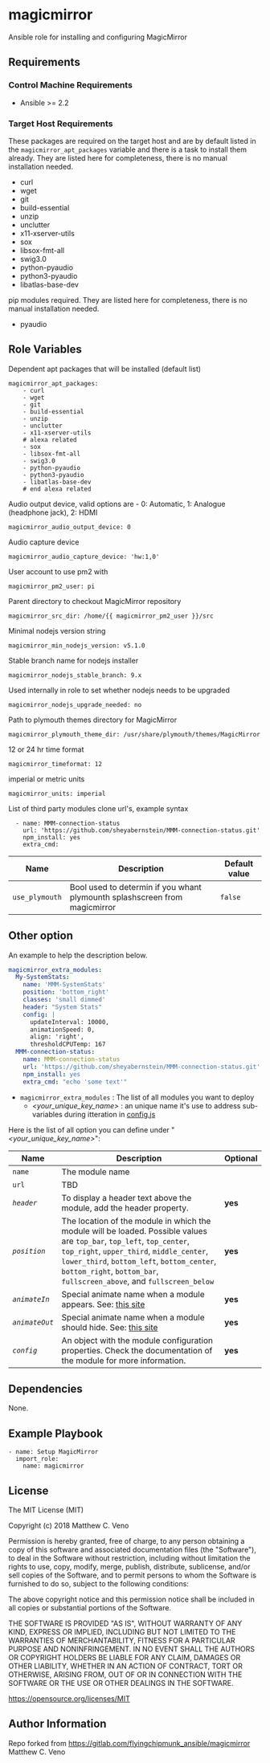 # magicmirror

Ansible role for installing and configuring MagicMirror

## Requirements

### Control Machine Requirements
* Ansible >= 2.2

### Target Host Requirements
These packages are required on the target host and are by default listed in the `magicmirror_apt_packages` variable and there is a task to install them already. They are listed here for completeness, there is no manual installation needed.

* curl
* wget
* git
* build-essential
* unzip
* unclutter
* x11-xserver-utils
* sox
* libsox-fmt-all
* swig3.0
* python-pyaudio
* python3-pyaudio
* libatlas-base-dev

pip modules required. They are listed here for completeness, there is no manual installation needed.
 * pyaudio

## Role Variables

Dependent apt packages that will be installed (default list)

    magicmirror_apt_packages:
        - curl
        - wget
        - git
        - build-essential
        - unzip
        - unclutter
        - x11-xserver-utils
        # alexa related
        - sox
        - libsox-fmt-all
        - swig3.0
        - python-pyaudio
        - python3-pyaudio
        - libatlas-base-dev
        # end alexa related

Audio output device, valid options are -  0: Automatic, 1: Analogue (headphone jack), 2: HDMI

    magicmirror_audio_output_device: 0

Audio capture device

    magicmirror_audio_capture_device: 'hw:1,0'

User account to use pm2 with

    magicmirror_pm2_user: pi

Parent directory to checkout MagicMirror repository

    magicmirror_src_dir: /home/{{ magicmirror_pm2_user }}/src

Minimal nodejs version string

    magicmirror_min_nodejs_version: v5.1.0

Stable branch name for nodejs installer

    magicmirror_nodejs_stable_branch: 9.x

Used internally in role to set whether nodejs needs to be upgraded

    magicmirror_nodejs_upgrade_needed: no

Path to plymouth themes directory for MagicMirror

    magicmirror_plymouth_theme_dir: /usr/share/plymouth/themes/MagicMirror

12 or 24 hr time format

    magicmirror_timeformat: 12

imperial or metric units

    magicmirror_units: imperial

List of third party modules clone url's, example syntax

```
  - name: MMM-connection-status
    url: 'https://github.com/sheyabernstein/MMM-connection-status.git'
    npm_install: yes
    extra_cmd:
```
| Name | Description | Default value |
| -- | -- | -- |
| `use_plymouth` | Bool used to determin if you whant plymounth splashscreen from magicmirror | `false` |



## Other option
An example to help the description below.
```.yml
magicmirror_extra_modules:
  My-SystemStats:
    name: 'MMM-SystemStats'
    position: 'bottom_right'
    classes: 'small dimmed'
    header: "System Stats"
    config: |
      updateInterval: 10000,
      animationSpeed: 0,
      align: 'right',
      thresholdCPUTemp: 167
  MMM-connection-status:
    name: MMM-connection-status
    url: 'https://github.com/sheyabernstein/MMM-connection-status.git'
    npm_install: yes
    extra_cmd: "echo 'some text'"
```

- `magicmirror_extra_modules` : The list of all modules you want to deploy
  - _<your_unique_key_name>_ : an unique name it's use to address sub-variables during itteration in [config.js](templates/config.js.j2)

Here is the list of all option you can define under "_<your_unique_key_name>_":

| Name | Description | Optional |
| -- | -- | -- |
| `name` | The module name |  |
| `url` |  TBD | |
| *`header`* | To display a header text above the module, add the header property. | __yes__ |
| *`position`* | The location of the module in which the module will be loaded. Possible values are `top_bar`, `top_left`, `top_center`, `top_right`, `upper_third`, `middle_center`, `lower_third`, `bottom_left`, `bottom_center`, `bottom_right`, `bottom_bar`, `fullscreen_above`, and `fullscreen_below` | __yes__ |
| *`animateIn`* | Special animate name when a module appears. See: [this site](https://animate.style/)  | __yes__ |
| *`animateOut`* | Special animate name when a module should hide. See: [this site](https://animate.style/)  | __yes__ |
| *`config`* | An object with the module configuration properties. Check the documentation of the module for more information.  | __yes__ |

## Dependencies

None.

## Example Playbook

    - name: Setup MagicMirror
      import_role:
        name: magicmirror

## License

The MIT License (MIT)

Copyright (c) 2018 Matthew C. Veno

Permission is hereby granted, free of charge, to any person obtaining a copy of this software and associated documentation files (the "Software"), to deal in the Software without restriction, including without limitation the rights to use, copy, modify, merge, publish, distribute, sublicense, and/or sell copies of the Software, and to permit persons to whom the Software is furnished to do so, subject to the following conditions:

The above copyright notice and this permission notice shall be included in all copies or substantial portions of the Software.

THE SOFTWARE IS PROVIDED "AS IS", WITHOUT WARRANTY OF ANY KIND, EXPRESS OR IMPLIED, INCLUDING BUT NOT LIMITED TO THE WARRANTIES OF MERCHANTABILITY, FITNESS FOR A PARTICULAR PURPOSE AND NONINFRINGEMENT. IN NO EVENT SHALL THE AUTHORS OR COPYRIGHT HOLDERS BE LIABLE FOR ANY CLAIM, DAMAGES OR OTHER LIABILITY, WHETHER IN AN ACTION OF CONTRACT, TORT OR OTHERWISE, ARISING FROM, OUT OF OR IN CONNECTION WITH THE SOFTWARE OR THE USE OR OTHER DEALINGS IN THE SOFTWARE.

https://opensource.org/licenses/MIT

## Author Information
Repo forked from https://gitlab.com/flyingchipmunk_ansible/magicmirror
Matthew C. Veno
